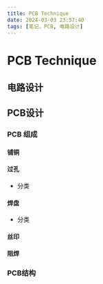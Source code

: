 ```yaml
---
title: PCB Technique
date: 2024-03-03 23:57:40
tags: [笔记，PCB, 电路设计]
---
```

# PCB Technique

## 电路设计
## PCB设计
### PCB 组成
#### 铺铜
#### 过孔
* 分类

#### 焊盘
* 分类


#### 丝印
#### 阻焊


### PCB结构



















